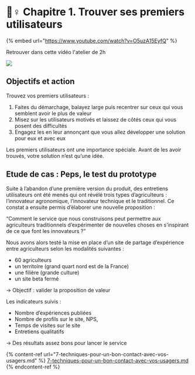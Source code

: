 # 🙋♀ Chapitre 1. Trouver ses premiers utilisateurs

{% embed url="https://www.youtube.com/watch?v=O5uzA15EyfQ" %}

Retrouver dans cette vidéo l'atelier de 2h

![](https://lh4.googleusercontent.com/G0sHZCcGLLMxUgyko3g0Wcr29Vq2URzEtDunNqmWEtOhv1mzVTgxCN1rIuLY0KGn-76fi9dpetVfC9mFhy9SR56DjxVaZpnZO9yxLFo\_XFHDfoXi\_AyAioo\_nF96pk1j2OFkg3s2)

## **Objectifs et action**

Trouvez vos premiers utilisateurs :

1. Faites du démarchage, balayez large puis recentrer sur ceux qui vous semblent avoir le plus de valeur
2. Misez sur les utilisateurs motivés et laissez de côtés ceux qui vous posent des difficultés
3. Engagez les en leur annonçant que vous allez développer une solution pour eux et avec eux

Les premiers utilisateurs ont une importance spéciale. Avant de les avoir trouvés, votre solution n’est qu’une idée.

## **Etude de cas : Peps, le test du prototype**

Suite à l’abandon d’une première version du produit, des entretiens utilisateurs ont été menés qui ont révélé trois types d’agriculteurs : l’innovateur agronomique, l’innovateur technique et le traditionnel. Ce constat a ensuite permis d’élaborer une nouvelle proposition :

“Comment le service que nous construisons peut permettre aux agriculteurs traditionnels d’expérimenter de nouvelles choses en s’inspirant de ce que font les innovateurs ?”

Nous avons alors testé la mise en place d’un site de partage d’expérience entre agriculteurs selon les modalités suivantes :

* 60 agriculteurs
* un territoire (grand quart nord est de la France)
* une filière (grande culture)
* un site beta fermé

→ Objectif : valider la proposition de valeur

Les indicateurs suivis :

* Nombre d’expériences publiées
* Nombre de profils sur le site, NPS,
* Temps de visites sur le site
* Entretiens qualitatifs

→ Des résultats assez bons pour lancer le service

{% content-ref url="7-techniques-pour-un-bon-contact-avec-vos-usagers.md" %}
[7-techniques-pour-un-bon-contact-avec-vos-usagers.md](7-techniques-pour-un-bon-contact-avec-vos-usagers.md)
{% endcontent-ref %}
